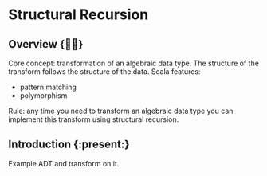 # Structural Recursion

## Overview {:teacher:}

Core concept: transformation of an algebraic data type. The structure of the transform follows the structure of the data.
Scala features:
- pattern matching
- polymorphism

Rule: any time you need to transform an algebraic data type you can implement this transform using structural recursion.


## Introduction {:present:}

Example ADT and transform on it.

